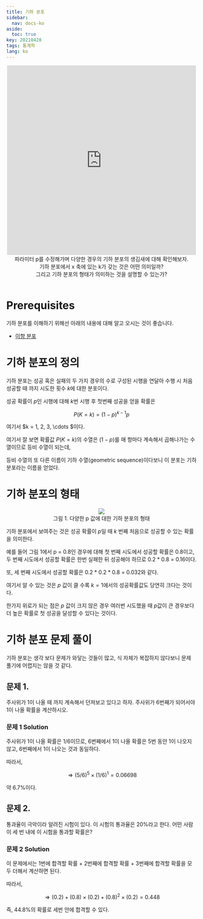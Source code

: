 ```yaml
---
title: 기하 분포
sidebar:
  nav: docs-ko
aside:
  toc: true
key: 20210428
tags: 통계학
lang: ko
---
```


<center>
  <iframe width = "500" height = "500" frameborder = "0" src="https://angeloyeo.github.io/p5/2021-04-28-geometric_distribution/"></iframe>
  <br>
  파라미터 p를 수정해가며 다양한 경우의 기하 분포의 생김새에 대해 확인해보자. 
  <br>
  기하 분포에서 x 축에 있는 k가 갖는 것은 어떤 의미일까? 
  <br>
  그리고 기하 분포의 형태가 의미하는 것을 설명할 수 있는가?
  <br>
  <br>
</center>

# Prerequisites

기하 분포를 이해하기 위해선 아래의 내용에 대해 알고 오시는 것이 좋습니다.

* [이항 분포](https://angeloyeo.github.io/2021/04/23/binomial_distribution.html)

# 기하 분포의 정의

기하 분포는 성공 혹은 실패의 두 가지 경우의 수로 구성된 시행을 연달아 수행 시 처음 성공할 때 까지 시도한 횟수 $k$에 대한 분포이다.

성공 확률이 $p$인 시행에 대해 $k$번 시행 후 첫번째 성공을 얻을 확률은

$$P(K=k) = (1-p)^{k-1}p$$

여기서 $k = 1, 2, 3, \cdots $이다.

여기서 잘 보면 확률값 $P(K=k)$의 수열은 $(1-p)$를 매 항마다 계속해서 곱해나가는 수열이므로 등비 수열이 되는데,

등비 수열의 또 다른 이름이 기하 수열(geometric sequence)이다보니 이 분포는 기하 분포라는 이름을 얻었다.

# 기하 분포의 형태

<p align = "center">
  <img src = "https://raw.githubusercontent.com/angeloyeo/angeloyeo.github.io/master/pics/2021-04-28-geometric_distribution/pic1.png">
  <br>
  그림 1. 다양한 p 값에 대한 기하 분포의 형태
</p>

기하 분포에서 보여주는 것은 성공 확률이 $p$일 때 $k$ 번째 처음으로 성공할 수 있는 확률을 의미한다.

예를 들어 그림 1에서 p = 0.8인 경우에 대해 첫 번째 시도에서 성공할 확률은 0.8이고, 두 번째 시도에서 성공할 확률은 한번 실패한 뒤 성공해야 하므로 0.2  * 0.8 = 0.16이다.

또, 세 번째 시도에서 성공할 확률은 0.2 * 0.2 * 0.8 = 0.032와 같다.

여기서 알 수 있는 것은 $p$ 값이 클 수록 $k=1$에서의 성공확률값도 당연히 크다는 것이다.

한가지 위로가 되는 점은 $p$ 값이 크지 않은 경우 여러번 시도했을 때 $p$값이 큰 경우보다 더 높은 확률로 첫 성공을 달성할 수 있다는 것이다.

# 기하 분포 문제 풀이

기하 분포는 생각 보다 문제가 와닿는 것들이 많고, 식 자체가 복잡하지 않다보니 문제 풀기에 어렵지는 않을 것 같다.

## 문제 1.

주사위가 1이 나올 때 까지 계속해서 던져보고 있다고 하자. 주사위가 6번째가 되어서야 1이 나올 확률을 계산하시오.

### 문제 1 Solution

주사위가 1이 나올 확률은 1/6이므로, 6번째에서 1이 나올 확률은 5번 동안 1이 나오지 않고, 6번째에서 1이 나오는 것과 동일하다.

따라서,

$$\Rightarrow (5/6)^5\times (1/6)^1=0.06698$$

약 6.7%이다.

## 문제 2.

통과율이 극악이라 알려진 시험이 있다. 이 시험의 통과율은 20%라고 한다. 어떤 사람이 세 번 내에 이 시험을 통과할 확률은?

### 문제 2 Solution

이 문제에서는 1번에 합격할 확률 + 2번째에 합격할 확률 + 3번째에 합격할 확률을 모두 더해서 계산하면 된다.

따라서,

$$\Rightarrow (0.2) + (0.8)\times(0.2) + (0.8)^2\times(0.2) = 0.448$$

즉, 44.8%의 확률로 세번 안에 합격할 수 있다.
